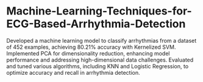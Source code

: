 # Machine-Learning-Techniques-for-ECG-Based-Arrhythmia-Detection


Developed a machine learning model to classify arrhythmias from a dataset of 452 examples, achieving 80.21%
accuracy with Kernelized SVM.
Implemented PCA for dimensionality reduction, enhancing model performance and addressing high-dimensional
data challenges.
Evaluated and tuned various algorithms, including KNN and Logistic Regression, to optimize accuracy and recall
in arrhythmia detection.
